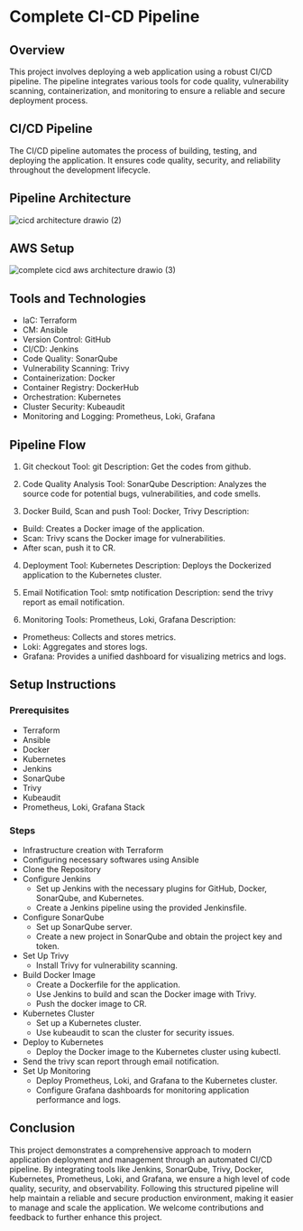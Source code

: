 # Complete CI-CD Pipeline 

## Overview
This project involves deploying a web application using a robust CI/CD pipeline. The pipeline integrates various tools for code quality, vulnerability scanning, containerization, and monitoring to ensure a reliable 
and secure deployment process.

## CI/CD Pipeline
The CI/CD pipeline automates the process of building, testing, and deploying the application. It ensures code quality, security, and reliability throughout the development lifecycle.

## Pipeline Architecture
![cicd architecture drawio (2)](https://github.com/user-attachments/assets/89c29746-598d-4050-9ec0-0698b7d778df)



## AWS Setup
![complete cicd aws architecture drawio (3)](https://github.com/user-attachments/assets/aa3584c5-4a86-4cdb-8d4e-d8defdfca235)



## Tools and Technologies
- IaC: Terraform
- CM: Ansible
- Version Control: GitHub
- CI/CD: Jenkins
- Code Quality: SonarQube
- Vulnerability Scanning: Trivy
- Containerization: Docker
- Container Registry: DockerHub
- Orchestration: Kubernetes
- Cluster Security: Kubeaudit
- Monitoring and Logging: Prometheus, Loki, Grafana

## Pipeline Flow
1. Git checkout
Tool: git
Description: Get the codes from github.

2. Code Quality Analysis
Tool: SonarQube
Description: Analyzes the source code for potential bugs, vulnerabilities, and code smells.

3. Docker Build, Scan and push
Tool: Docker, Trivy
Description:
 - Build: Creates a Docker image of the application.
 - Scan: Trivy scans the Docker image for vulnerabilities.
 - After scan, push it to CR.
4. Deployment
Tool: Kubernetes
Description: Deploys the Dockerized application to the Kubernetes cluster.

5. Email Notification
Tool: smtp notification
Description: send the trivy report as email notification.

7. Monitoring
Tools: Prometheus, Loki, Grafana
Description:
  - Prometheus: Collects and stores metrics.
  - Loki: Aggregates and stores logs.
  - Grafana: Provides a unified dashboard for visualizing metrics and logs.

## Setup Instructions
### Prerequisites
- Terraform
- Ansible
- Docker
- Kubernetes
- Jenkins
- SonarQube
- Trivy
- Kubeaudit
- Prometheus, Loki, Grafana Stack

### Steps
- Infrastructure creation with Terraform
- Configuring necessary softwares using Ansible
- Clone the Repository
- Configure Jenkins
  - Set up Jenkins with the necessary plugins for GitHub, Docker, SonarQube, and Kubernetes.
  - Create a Jenkins pipeline using the provided Jenkinsfile.
- Configure SonarQube
  - Set up SonarQube server.
  - Create a new project in SonarQube and obtain the project key and token.
- Set Up Trivy
  - Install Trivy for vulnerability scanning.
- Build Docker Image
  - Create a Dockerfile for the application.
  - Use Jenkins to build and scan the Docker image with Trivy.
  - Push the docker image to CR.
- Kubernetes Cluster
  - Set up a Kubernetes cluster.
  - Use kubeaudit to scan the cluster for security issues.
- Deploy to Kubernetes
  - Deploy the Docker image to the Kubernetes cluster using kubectl.
- Send the trivy scan report through email notification.
- Set Up Monitoring
  - Deploy Prometheus, Loki, and Grafana to the Kubernetes cluster.
  - Configure Grafana dashboards for monitoring application performance and logs.

## Conclusion
This project demonstrates a comprehensive approach to modern application deployment and management through an automated CI/CD pipeline. By integrating tools like Jenkins, SonarQube, Trivy, Docker, Kubernetes, 
Prometheus, Loki, and Grafana, we ensure a high level of code quality, security, and observability. Following this structured pipeline will help maintain a reliable and secure production environment, making it 
easier to manage and scale the application. We welcome contributions and feedback to further enhance this project.
